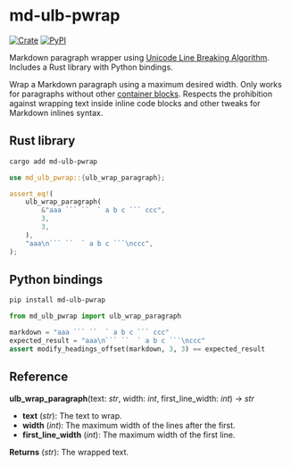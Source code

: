 # md-ulb-pwrap

[![Crate](https://img.shields.io/crates/v/md-ulb-pwrap?logo=rust)](https://crates.io/crates/md-ulb-pwrap) [![PyPI](https://img.shields.io/pypi/v/md-ulb-pwrap?logo=python&logoColor=white)](https://pypi.org/project/md-ulb-pwrap/)

Markdown paragraph wrapper using [Unicode Line Breaking
Algorithm]. Includes a Rust library with Python bindings.

Wrap a Markdown paragraph using a maximum desired width.
Only works for paragraphs without other [container blocks].
Respects the prohibition against wrapping text inside
inline code blocks and other tweaks for Markdown inlines
syntax.

## Rust library

```bash
cargo add md-ulb-pwrap
```

````rust
use md_ulb_pwrap::{ulb_wrap_paragraph};

assert_eq!(
    ulb_wrap_paragraph(
        &"aaa ``` ``  ` a b c ``` ccc",
        3,
        3,
    ),
    "aaa\n``` ``  ` a b c ```\nccc",
);
````

## Python bindings

```bash
pip install md-ulb-pwrap
```

````python
from md_ulb_pwrap import ulb_wrap_paragraph

markdown = "aaa ``` ``  ` a b c ``` ccc"
expected_result = "aaa\n``` ``  ` a b c ```\nccc"
assert modify_headings_offset(markdown, 3, 3) == expected_result
````

## Reference

**ulb_wrap_paragraph**(text: _str_, width: _int_, first_line_width: <i>int</i>) -> <i>str</i>

- **text** (_str_): The text to wrap.
- **width** (_int_): The maximum width of the lines after the first.
- **first_line_width** (_int_): The maximum width of the first line.

**Returns** (_str_): The wrapped text.

[unicode line breaking algorithm]: https://unicode.org/reports/tr14/
[container blocks]: https://spec.commonmark.org/0.30/#container-blocks
